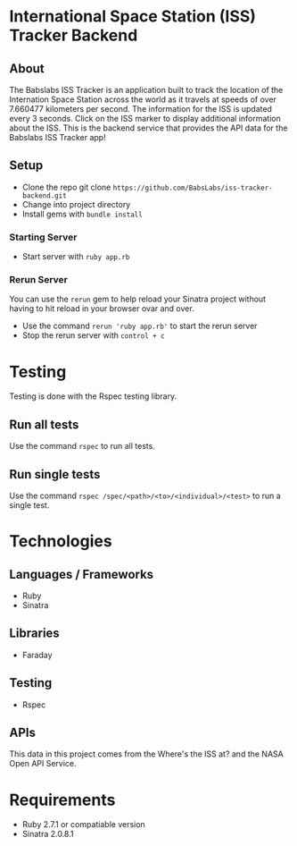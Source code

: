 # International Space Station (ISS) Tracker Backend

## About
The Babslabs ISS Tracker is an application built to track the location of the Internation Space Station across the world as it travels at speeds of over 7.660477 kilometers per second. The information for the ISS is updated every 3 seconds. Click on the ISS marker to display additional information about the ISS. This is the backend service that provides the API data for the Babslabs ISS Tracker app!

## Setup
- Clone the repo git clone `https://github.com/BabsLabs/iss-tracker-backend.git`
- Change into project directory
- Install gems with `bundle install`

### Starting Server
- Start server with `ruby app.rb`

### Rerun Server
You can use the `rerun` gem to help reload your Sinatra project without having to hit reload in your browser ovar and over. 
- Use the command `rerun 'ruby app.rb'` to start the rerun server
- Stop the rerun server with `control + c`

# Testing
Testing is done with the Rspec testing library.

## Run all tests
Use the command `rspec` to run all tests.

## Run single tests
Use the command `rspec /spec/<path>/<to>/<individual>/<test>` to run a single test.

# Technologies

## Languages / Frameworks
- Ruby
- Sinatra

## Libraries
- Faraday

## Testing
- Rspec

## APIs
This data in this project comes from the Where's the ISS at? and the NASA Open API Service.

# Requirements
- Ruby 2.7.1 or compatiable version
- Sinatra 2.0.8.1
